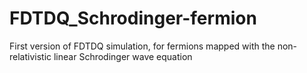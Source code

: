 # FDTDQ_Schrodinger-fermion
First version of FDTDQ simulation, for fermions mapped with the non-relativistic linear Schrodinger wave equation
